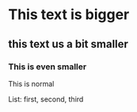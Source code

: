 # This text is bigger
## this text us a bit smaller
### This is even smaller
This is normal

List:
first, second,  third